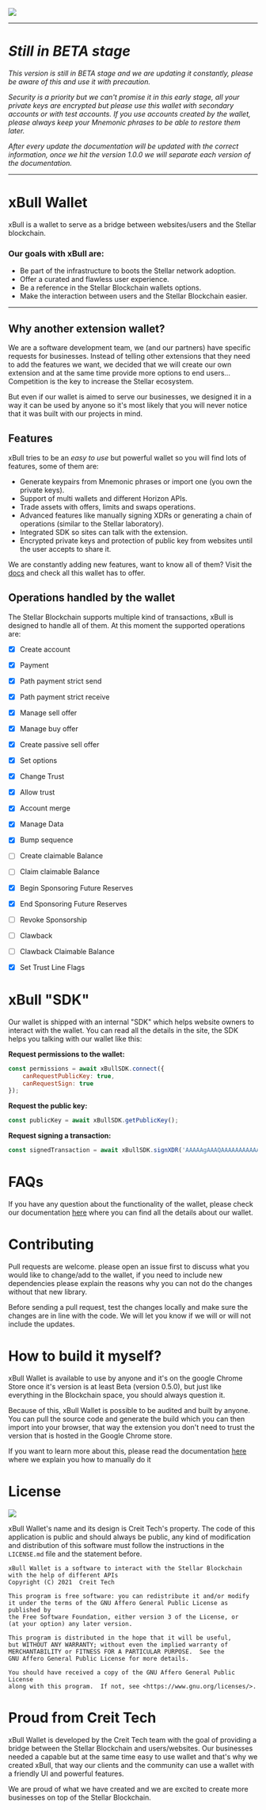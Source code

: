 ![](https://xbull.app/logo.svg)

---
# ***Still in BETA stage***
*This version is still in BETA stage and we are updating it constantly, please be aware of this and use it with precaution.*

*Security is a priority but we can't promise it in this early stage, all your private keys are encrypted but please use this wallet with secondary accounts or with test accounts. If you use accounts created by the wallet, please always keep your Mnemonic phrases to be able to restore them later.*

*After every update the documentation will be updated with the correct information, once we hit the version *1.0.0* we will separate each version of the documentation.*

---

# xBull Wallet

xBull is a wallet to serve as a bridge between websites/users and the Stellar blockchain.

### Our goals with xBull are:
- Be part of the infrastructure to boots the Stellar network adoption.
- Offer a curated and flawless user experience.
- Be a reference in the Stellar Blockchain wallets options.
- Make the interaction between users and the Stellar Blockchain easier.

* * *

## **Why another extension wallet?**
We are a software development team, we (and our partners) have specific requests for businesses. Instead of telling other extensions that they need to add the features we want, we decided that we will create our own extension and at the same time provide more options to end users... Competition is the key to increase the Stellar ecosystem.

But even if our wallet is aimed to serve our businesses, we designed it in a way it can be used by anyone so it's most likely that you will never notice that it was built with our projects in mind.

## **Features**
xBull tries to be an *easy to use* but powerful wallet so you will find lots of features, some of them are:
- Generate keypairs from Mnemonic phrases or import one (you own the private keys).
- Support of multi wallets and different Horizon APIs.
- Trade assets with offers, limits and swaps operations.
- Advanced features like manually signing XDRs or generating a chain of operations (similar to the Stellar laboratory).
- Integrated SDK so sites can talk with the extension.
- Encrypted private keys and protection of public key from websites until the user accepts to share it.

We are constantly adding new features, want to know all of them? Visit the [docs](https://xbull.app/?utm_source=github&utm_medium=Websites&utm_campaign=organic) and check all this wallet has to offer.

## Operations handled by the wallet
The Stellar Blockchain supports multiple kind of transactions, xBull is designed to handle all of them. At this moment the supported operations are:

- [X] Create account
- [X] Payment
- [X] Path payment strict send
- [X] Path payment strict receive
- [X] Manage sell offer
- [X] Manage buy offer
- [X] Create passive sell offer
- [X] Set options
- [X] Change Trust
- [X] Allow trust
- [X] Account merge
- [X] Manage Data
- [X] Bump sequence
- [ ] Create claimable Balance
- [ ] Claim claimable Balance
- [X] Begin Sponsoring Future Reserves
- [X] End Sponsoring Future Reserves
- [ ] Revoke Sponsorship
- [ ] Clawback
- [ ] Clawback Claimable Balance
- [X] Set Trust Line Flags


# xBull "SDK"
Our wallet is shipped with an internal "SDK" which helps website owners to interact with the wallet. You can read all the details in the site, the SDK helps you talking with our wallet like this:

**Request permissions to the wallet:**
```javascript
const permissions = await xBullSDK.connect({
	canRequestPublicKey: true,
	canRequestSign: true
});
```

**Request the public key:**
```javascript
const publicKey = await xBullSDK.getPublicKey();
```

**Request signing a transaction:**
```javascript
const signedTransaction = await xBullSDK.signXDR('AAAAAgAAAQAAAAAAAAAAAOwLt5VQAsyVhQr7Ps0XaKsE99JVCRWUV0V3t+B/5iYdAAABLAAAUN4AAAABAAAAAQAAAAAAAAAAAAAAAAAAAAAAAAABAAAAElRoaXMgaXMgYSBuZXcgdGVzdAAAAAAAAwAAAAAAAAAAAAAAAGP4PCOshTlRoCoEFOyQZW8dCyRa4t28ju+DWOyBGWmQAAAAAACYloAAAAAAAAAAAQAAAQAAAAAAAAAAAGP4PCOshTlRoCoEFOyQZW8dCyRa4t28ju+DWOyBGWmQAAAAAAAAAAAC+vCAAAAAAAAAAAEAAAEAAAAAAAAAAABj+DwjrIU5UaAqBBTskGVvHQskWuLdvI7vg1jsgRlpkAAAAAAAAAAABycOAAAAAAAAAAAA')
``` 


# FAQs

If you have any question about the functionality of the wallet, please check our documentation [here](https://xbull.app/?utm_source=github&utm_medium=Websites&utm_campaign=organic) where you can find all the details about our wallet.

# Contributing
Pull requests are welcome. please open an issue first to discuss what you would like to change/add to the wallet, if you need to include new dependencies please explain the reasons why you can not do the changes without that new library.

Before sending a pull request, test the changes locally and make sure the changes are in line with the code. We will let you know if we will or will not include the updates.

# How to build it myself?
xBull Wallet is available to use by anyone and it's on the google Chrome Store once it's version is at least Beta (version 0.5.0), but just like everything in the Blockchain space, you should always question it.

Because of this, xBull Wallet is possible to be audited and built by anyone. You can pull the source code and generate the build which you can then import into your browser, that way the extension you don't need to trust the version that is hosted in the Google Chrome store.

If you want to learn more about this, please read the documentation [here](https://xbull.app/?utm_source=github&utm_medium=Websites&utm_campaign=organic) where we explain you how to manually do it

# License
![](https://img.shields.io/badge/License-AGPLv3-lightgrey)

xBull Wallet's name and its design is Creit Tech's property. The code of this application is public and should always be public, any kind of modification and distribution of this software must follow the instructions in the `LICENSE.md` file and the statement before.

    xBull Wallet is a software to interact with the Stellar Blockchain with the help of different APIs
    Copyright (C) 2021  Creit Tech

    This program is free software: you can redistribute it and/or modify
    it under the terms of the GNU Affero General Public License as published by
    the Free Software Foundation, either version 3 of the License, or
    (at your option) any later version.

    This program is distributed in the hope that it will be useful,
    but WITHOUT ANY WARRANTY; without even the implied warranty of
    MERCHANTABILITY or FITNESS FOR A PARTICULAR PURPOSE.  See the
    GNU Affero General Public License for more details.

    You should have received a copy of the GNU Affero General Public License
    along with this program.  If not, see <https://www.gnu.org/licenses/>.

# Proud from Creit Tech
xBull Wallet is developed by the Creit Tech team with the goal of providing a bridge between the Stellar Blockchain and users/websites. Our businesses needed a capable but at the same time easy to use wallet and that's why we created xBull, that way our clients and the community can use a wallet with a friendly UI and powerful features.

We are proud of what we have created and we are excited to create more businesses on top of the Stellar Blockchain.
